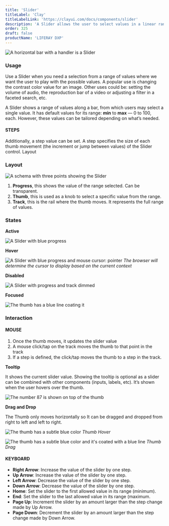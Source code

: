 ```yaml
---
title: 'Slider'
titleLabel: 'Clay'
titleLabelLink: 'https://clayui.com/docs/components/slider'
description: 'A Slider allows the user to select values in a linear range of values.'
order: 325
draft: false
productName: 'LIFERAY DXP'
---
```


![A horizontal bar with a handler is a Slider](/images/lexicon/SliderBase.png)

### Usage
Use a Slider when you need a selection from a range of values where we want the user to play with the possible values. A popular use is changing the contrast color value for an image. Other uses could be: setting the volume of audio, the reproduction bar of a video or adjusting a filter in a faceted search, etc.

A Slider shows a range of values along a bar, from which users may select a single value. It has default values for its range: **min** to **max** — 0 to 100, each. However, these values can be tailored depending on what’s needed.

#### STEPS

Additionally, a step value can be set. A step specifies the size of each thumb movement (the increment or jump between values) of the Slider control.
Layout

### Layout

![A schema with three points showing the Slider](/images/lexicon/SliderLayout.png)  

1.   **Progress**, this shows the value of the range selected. Can be transparent.
2.   **Thumb**, this is used as a knob to select a specific value from the range.  
3.   **Track**, this is the rail where the thumb moves. It represents the full range of values. 

### States

**Active**

![A Slider with blue progress](/images/lexicon/SliderActive.png)

**Hover**

![A Slider with blue progress and mouse cursor: pointer](/images/lexicon/SliderHover.png)
_The browser will determine the cursor to display based on the current context_

**Disabled**

![A Slider with progress and track dimmed](/images/lexicon/SliderDisabled.png)

**Focused**

![The thumb has a blue line coating it](/images/lexicon/SliderFocused.png)

### Interaction

#### MOUSE

1. Once the thumb moves, it updates the slider value
2. A mouse click/tap on the track moves the thumb to that point in the track
3. If a step is defined, the click/tap moves the thumb to a step in the track.

**Tooltip**

It shows the current slider value. Showing the tooltip is optional as a slider can be combined with other components (inputs, labels, etc). It’s shown when the user hovers over the thumb. 

![The number 87 is shown on top of the thumb](/images/lexicon/SliderTooltip.png)

**Drag and Drop**

The Thumb only moves horizontally so It can be dragged and dropped from right to left and left to right.

![The thumb has a subtle blue color](/images/lexicon/SliderThumbHover.png)
_Thumb Hover_


![The thumb has a subtle blue color and it's coated with a blue line](/images/lexicon/SliderThumbDrag.png)
_Thumb Drag_

#### KEYBOARD

-   **Right Arrow**: Increase the value of the slider by one step.
-   **Up Arrow**: Increase the value of the slider by one step.
-   **Left Arrow**: Decrease the value of the slider by one step.
-   **Down Arrow**: Decrease the value of the slider by one step.
-   **Home**: Set the slider to the first allowed value in its range (minimum).
-   **End**: Set the slider to the last allowed value in its range (maximum.
-   **Page Up**: Increment the slider by an amount larger than the step change made by Up Arrow.
-   **Page Down**: Decrement the slider by an amount larger than the step change made by Down Arrow.

